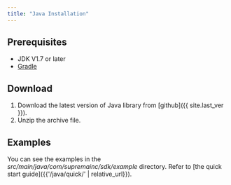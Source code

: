 ```yaml
---
title: "Java Installation"
---
```


## Prerequisites

* JDK V1.7 or later
* [Gradle](https://gradle.org/)

## Download

1. Download the latest version of Java library from [github]({{ site.last_ver }}).
2. Unzip the archive file.

## Examples

You can see the examples in the _src/main/java/com/supremainc/sdk/example_ directory. Refer to [the quick start guide]({{'/java/quick/' | relative_url}}).